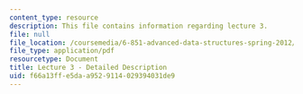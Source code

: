 ```yaml
---
content_type: resource
description: This file contains information regarding lecture 3.
file: null
file_location: /coursemedia/6-851-advanced-data-structures-spring-2012/f66a13ffe5daa9529114029394031de9_MIT6_851S12_Lecture3.pdf
file_type: application/pdf
resourcetype: Document
title: Lecture 3 - Detailed Description
uid: f66a13ff-e5da-a952-9114-029394031de9
---
```

